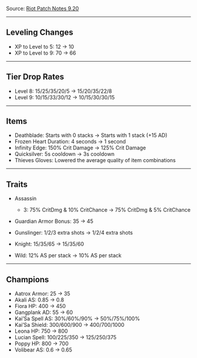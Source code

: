 Source: [Riot Patch Notes 9.20](https://na.leagueoflegends.com/en/news/game-updates/patch/teamfight-tactics-patch-920-notes)

---

## Leveling Changes

- XP to Level to 5: 12 -> 10
- XP to Level to 9: 70 -> 66

---

## Tier Drop Rates

- Level 8: 15/25/35/20/5 -> 15/20/35/22/8
- Level 9: 10/15/33/30/12 -> 10/15/30/30/15

---

## Items

- Deathblade: Starts with 0 stacks -> Starts with 1 stack (+15 AD)
- Frozen Heart Duration: 4 seconds -> 1 second
- Infinity Edge: 150% Crit Damage -> 125% Crit Damage
- Quicksilver: 5s cooldown -> 3s cooldown
- Thieves Gloves: Lowered the average quality of item combinations

---

## Traits

- Assassin
  - 3: 75% CritDmg & 10% CritChance -> 75% CritDmg & 5% CritChance

- Guardian Armor Bonus: 35 -> 45
- Gunslinger: 1/2/3 extra shots -> 1/2/4 extra shots
- Knight: 15/35/65 -> 15/35/60
- Wild: 12% AS per stack -> 10% AS per stack

---

## Champions

- Aatrox Armor: 25 -> 35
- Akali AS: 0.85 -> 0.8
- Fiora HP: 400 -> 450
- Gangplank AD: 55 -> 60
- Kai’Sa Spell AS: 30%/60%/90% -> 50%/75%/100%
- Kai’Sa Shield: 300/600/900 -> 400/700/1000
- Leona HP: 750 -> 800
- Lucian Spell: 100/225/350 -> 125/250/375
- Poppy HP: 800 -> 700
- Volibear AS: 0.6 -> 0.65

